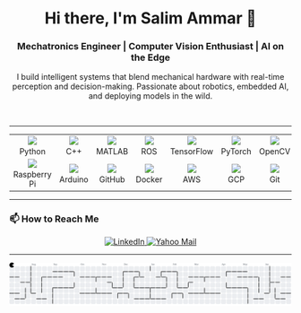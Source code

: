 <h1 align="center">Hi there, I'm Salim Ammar 👋</h1>
<h3 align="center">Mechatronics Engineer | Computer Vision Enthusiast | AI on the Edge</h3>

<p align="center">
  I build intelligent systems that blend mechanical hardware with real-time perception and decision-making.  
  Passionate about robotics, embedded AI, and deploying models in the wild.
</p>

<br clear="both"/>

---



<table align="center">
  <tr>
    <td align="center" width="96"><img src="https://skillicons.dev/icons?i=python" width="48" /><br>Python</td>
    <td align="center" width="96"><img src="https://skillicons.dev/icons?i=cpp" width="48" /><br>C++</td>
    <td align="center" width="96"><img src="https://skillicons.dev/icons?i=matlab" width="48" /><br>MATLAB</td>
    <td align="center" width="96"><img src="https://skillicons.dev/icons?i=ros" width="48" /><br>ROS</td>
    <td align="center" width="96"><img src="https://skillicons.dev/icons?i=tensorflow" width="48" /><br>TensorFlow</td>
    <td align="center" width="96"><img src="https://skillicons.dev/icons?i=pytorch" width="48" /><br>PyTorch</td>
    <td align="center" width="96"><img src="https://skillicons.dev/icons?i=opencv" width="48" /><br>OpenCV</td>
  </tr>
  <tr>
    <td align="center" width="96"><img src="https://skillicons.dev/icons?i=raspberrypi" width="48" /><br>Raspberry Pi</td>
    <td align="center" width="96"><img src="https://skillicons.dev/icons?i=arduino" width="48" /><br>Arduino</td>
    <td align="center" width="96"><img src="https://skillicons.dev/icons?i=github" width="48" /><br>GitHub</td>
    <td align="center" width="96"><img src="https://skillicons.dev/icons?i=docker" width="48" /><br>Docker</td>
    <td align="center" width="96"><img src="https://skillicons.dev/icons?i=aws" width="48" /><br>AWS</td>
    <td align="center" width="96"><img src="https://skillicons.dev/icons?i=gcp" width="48" /><br>GCP</td>
    <td align="center" width="96"><img src="https://skillicons.dev/icons?i=git" width="48" /><br>Git</td>
  </tr>
</table>

---

### 📫 How to Reach Me

<p align="center">
  <a href="https://www.linkedin.com/in/salim-ammar" target="_blank" title="LinkedIn">
    <img src="https://www.svgrepo.com/show/331463/linkedin.svg" alt="LinkedIn" width="70" height="70"  />
  </a>
  <a href="mailto:eng.salim_ammar@yahoo.com" title="Email">
    <img src="https://www.svgrepo.com/show/354585/yahoo.svg" alt="Yahoo Mail" width="70" height="70" />
  </a>
</p>

---



<p align="center">
  <picture>
    <source media="(prefers-color-scheme: dark)" srcset="https://raw.githubusercontent.com/salim-ammar/salim-ammar/output/pacman-contribution-graph-dark.svg" />
    <source media="(prefers-color-scheme: light)" srcset="https://raw.githubusercontent.com/salim-ammar/salim-ammar/output/pacman-contribution-graph.svg" />
    <img src="https://raw.githubusercontent.com/salim-ammar/salim-ammar/output/pacman-contribution-graph.svg" alt="Pacman contribution graph" />
  </picture>
</p>
